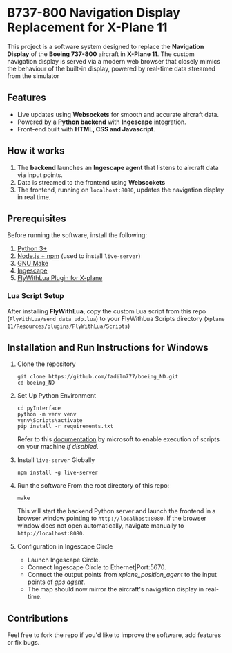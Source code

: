 # B737-800 Navigation Display Replacement for X-Plane 11
This project is a software system designed to replace the **Navigation Display** of the **Boeing 737-800** aircraft in **X-Plane 11**. The custom navigation display is served via a modern web browser that closely mimics the behaviour of the built-in display, powered by real-time data streamed from the simulator

## Features
- Live updates using **Websockets** for smooth and accurate aircraft data.
- Powered by a **Python backend** with **Ingescape** integration.
- Front-end built with **HTML, CSS and Javascript**.

## How it works
1. The **backend** launches an **Ingescape agent** that listens to aircraft data via input points.
2. Data is streamed to the frontend using **Websockets**
3. The frontend, running on `localhost:8080`, updates the navigation display in real time.

## Prerequisites
Before running the software, install the following:
1. [Python 3+](https://www.python.org/downloads/)
2. [Node.js + npm](https://nodejs.org/en) (used to install `live-server`)
3. [GNU Make](https://www.gnu.org/software/make/)
4. [Ingescape](https://ingescape.com/get/)
5. [FlyWithLua Plugin for X-plane](https://forums.x-plane.org/files/file/38445-flywithlua-ng-next-generation-edition-for-x-plane-11-win-lin-mac/)

### Lua Script Setup
After installing **FlyWithLua**, copy the custom Lua script from this repo (`FlyWithLua/send_data_udp.lua`) to your FlyWithLua Scripts directory (`Xplane 11/Resources/plugins/FlyWithLua/Scripts`)

## Installation and Run Instructions for Windows
1. Clone the repository
   ```
   git clone https://github.com/fadilm777/boeing_ND.git
   cd boeing_ND
   ```
2. Set Up Python Environment
   ```
   cd pyInterface
   python -m venv venv
   venv\Scripts\activate
   pip install -r requirements.txt
   ```
   Refer to this [documentation](https://learn.microsoft.com/en-us/powershell/module/microsoft.powershell.security/set-executionpolicy?view=powershell-7.5) by microsoft to enable execution of scripts on your machine _if disabled_.

3. Install `live-server` Globally
   ```
   npm install -g live-server
   ```
4. Run the software
   From the root directory of this repo:
   ```
   make
   ```
   This will start the backend Python server and launch the frontend in a browser window pointing to `http://localhost:8080`.
   If the browser window does not open automatically, navigate manually to `http://localhost:8080`.
5. Configuration in Ingescape Circle
   - Launch Ingescape Circle.
   - Connect Ingescape Circle to Ethernet|Port:5670.
   - Connect the output points from _xplane_position_agent_ to the input points of _gps agent_.
   - The map should now mirror the aircraft's navigation display in real-time.

## Contributions
Feel free to fork the repo if you'd like to improve the software, add features or fix bugs.
